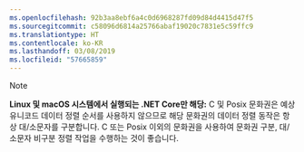 ```yaml
---
ms.openlocfilehash: 92b3aa8ebf6a4c0d6968287fd09d84d4415d47f5
ms.sourcegitcommit: c58096d6814a25766abaf19020c7831e5c59ffc9
ms.translationtype: HT
ms.contentlocale: ko-KR
ms.lasthandoff: 03/08/2019
ms.locfileid: "57665859"
---
```

> [!NOTE]
> **Linux 및 macOS 시스템에서 실행되는 .NET Core만 해당:** C 및 Posix 문화권은 예상 유니코드 데이터 정렬 순서를 사용하지 않으므로 해당 문화권의 데이터 정렬 동작은 항상 대/소문자를 구분합니다. C 또는 Posix 이외의 문화권을 사용하여 문화권 구분, 대/소문자 비구분 정렬 작업을 수행하는 것이 좋습니다.  
